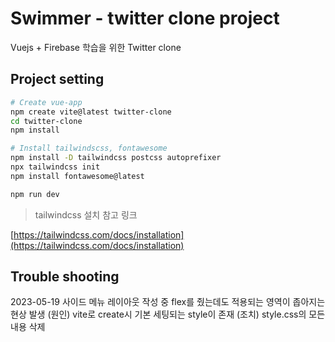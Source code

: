 # Swimmer - twitter clone project

Vuejs + Firebase 학습을 위한 Twitter clone

## Project setting

```bash
# Create vue-app
npm create vite@latest twitter-clone
cd twitter-clone
npm install
```

```bash
# Install tailwindscss, fontawesome
npm install -D tailwindcss postcss autoprefixer
npx tailwindcss init
npm install fontawesome@latest
```

```bash
npm run dev
```

> tailwindcss 설치 참고 링크

[https://tailwindcss.com/docs/installation](https://tailwindcss.com/docs/installation)

## Trouble shooting

2023-05-19 사이드 메뉴 레이아웃 작성 중 flex를 줬는데도 적용되는 영역이 좁아지는 현상 발생
(원인) vite로 create시 기본 세팅되는 style이 존재
(조치) style.css의 모든 내용 삭제
